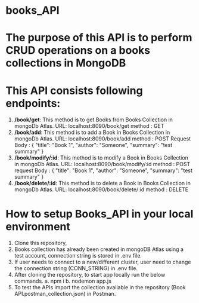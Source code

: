 # books_API
# The purpose of this API is to perform CRUD operations on a books collections in MongoDB
# This API consists following endpoints:
1. **/book/get**: 
   This method is to get Books from Books Collection in mongoDb Atlas.
   URL: localhost:8090/book/get
   method : GET
2. **/book/add**: 
   This method is to add a Book in Books Collection in mongoDb Atlas.
   URL: localhost:8090/book/add
   method : POST
   Request Body :
     {
     "title": "Book 1",
     "author": "Someone",
     "summary": "test summary"
     }
4. **/book/modify/:id**: 
   This method is to modify a Book in Books Collection in mongoDb Atlas.
   URL: localhost:8090/book/modify/:id
   method : POST
   request Body :
   {
     "title": "Book 1",
     "author": "Someone",
     "summary": "test summary"
   }
6. **/book/delete/:id**: 
   This method is to delete a Book in Books Collection in mongoDb Atlas.
   URL: localhost:8090/book/delete/:id
   method : DELETE


# How to setup Books_API in your local environment

1. Clone this repository,
2. Books collection has already been created in mongoDB Atlas using a test account, connection string is stored in .env file.
3. If user needs to connect to a new/different cluster, user need to change the connection string (CONN_STRING) in .env file.
4. After cloning the repository, to start app locally run the below commands.
   a. npm i
   b. nodemon app.js
6. To test the APIs import the collection available in the repository (Book API.postman_collection.json) in Postman.
   
